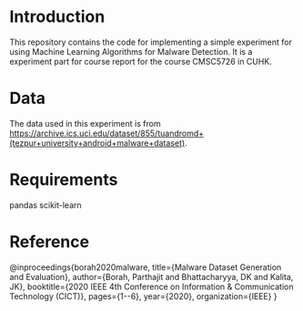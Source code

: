 # Introduction
This repository contains the code for implementing a simple experiment for using Machine Learning Algorithms for Malware Detection. It is a experiment part for course report for the course CMSC5726 in CUHK.
# Data
The data used in this experiment is from https://archive.ics.uci.edu/dataset/855/tuandromd+(tezpur+university+android+malware+dataset).
# Requirements
pandas 
scikit-learn
# Reference
@inproceedings{borah2020malware,
title={Malware Dataset Generation and Evaluation},
author={Borah, Parthajit and Bhattacharyya, DK and Kalita, JK},
booktitle={2020 IEEE 4th Conference on Information & Communication Technology (CICT)},
pages={1--6},
year={2020},
organization={IEEE}
}
